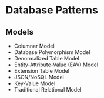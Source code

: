 # Database Patterns

## Models

- Columnar Model
- Database Polymorphism Model
- Denormalized Table Model
- Entity-Attribute-Value (EAV) Model
- Extension Table Model
- JSON/NoSQL Model
- Key-Value Model
- Traditional Relational Model
